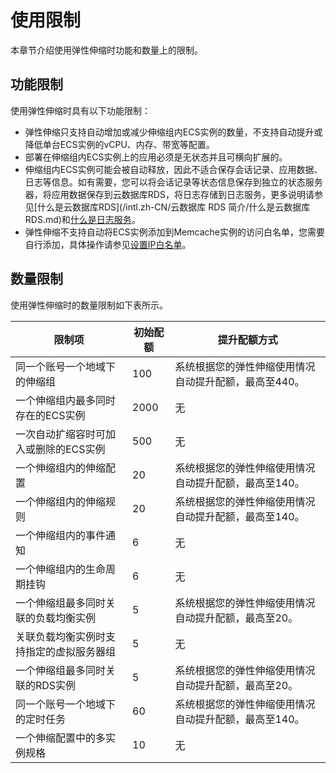 # 使用限制

本章节介绍使用弹性伸缩时功能和数量上的限制。

## 功能限制

使用弹性伸缩时具有以下功能限制：

-   弹性伸缩只支持自动增加或减少伸缩组内ECS实例的数量，不支持自动提升或降低单台ECS实例的vCPU、内存、带宽等配置。
-   部署在伸缩组内ECS实例上的应用必须是无状态并且可横向扩展的。
-   伸缩组内ECS实例可能会被自动释放，因此不适合保存会话记录、应用数据、日志等信息。如有需要，您可以将会话记录等状态信息保存到独立的状态服务器，将应用数据保存到云数据库RDS，将日志存储到日志服务，更多说明请参见[什么是云数据库RDS](/intl.zh-CN/云数据库 RDS 简介/什么是云数据库RDS.md)和[什么是日志服务](/intl.zh-CN/产品简介/什么是日志服务.md)。
-   弹性伸缩不支持自动将ECS实例添加到Memcache实例的访问白名单，您需要自行添加，具体操作请参见[设置IP白名单](https://www.alibabacloud.com/help/doc-detail/48234.htm)。

## 数量限制

使用弹性伸缩时的数量限制如下表所示。

|限制项|初始配额|提升配额方式|
|---|----|------|
|同一个账号一个地域下的伸缩组|100|系统根据您的弹性伸缩使用情况自动提升配额，最高至440。|
|一个伸缩组内最多同时存在的ECS实例|2000|无|
|一次自动扩缩容时可加入或删除的ECS实例|500|无|
|一个伸缩组内的伸缩配置|20|系统根据您的弹性伸缩使用情况自动提升配额，最高至140。|
|一个伸缩组内的伸缩规则|20|系统根据您的弹性伸缩使用情况自动提升配额，最高至140。|
|一个伸缩组内的事件通知|6|无|
|一个伸缩组内的生命周期挂钩|6|无|
|一个伸缩组最多同时关联的负载均衡实例|5|系统根据您的弹性伸缩使用情况自动提升配额，最高至20。|
|关联负载均衡实例时支持指定的虚拟服务器组|5|无|
|一个伸缩组最多同时关联的RDS实例|5|系统根据您的弹性伸缩使用情况自动提升配额，最高至20。|
|同一个账号一个地域下的定时任务|60|系统根据您的弹性伸缩使用情况自动提升配额，最高至140。|
|一个伸缩配置中的多实例规格|10|无|

